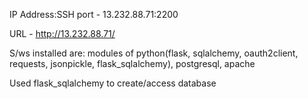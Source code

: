 IP Address:SSH port - 13.232.88.71:2200

URL - http://13.232.88.71/

S/ws installed are: modules of python(flask, sqlalchemy, oauth2client, requests, jsonpickle, flask_sqlalchemy), postgresql, apache

Used flask_sqlalchemy to create/access database